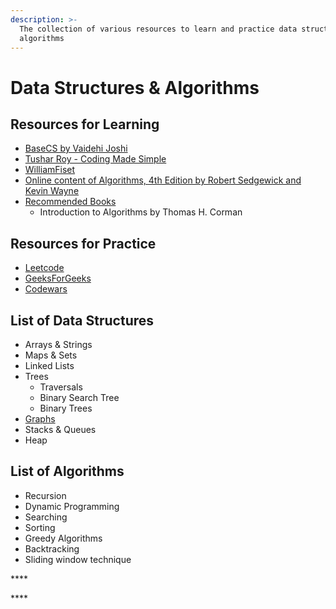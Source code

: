 ```yaml
---
description: >-
  The collection of various resources to learn and practice data structures &
  algorithms
---
```


# Data Structures & Algorithms

## Resources for **Learning**

* [BaseCS by Vaidehi Joshi](https://medium.com/basecs)
* [Tushar Roy - Coding Made Simple](https://www.youtube.com/channel/UCZLJf_R2sWyUtXSKiKlyvAw)
* [WilliamFiset](https://www.youtube.com/user/purpongie/featured)
* [Online content of Algorithms, 4th Edition by Robert Sedgewick and Kevin Wayne](https://algs4.cs.princeton.edu/home/)
* [Recommended Books](https://hackernoon.com/10-data-structure-algorithms-books-every-programmer-should-read-d50487313127) 
  * Introduction to Algorithms by Thomas H. Corman

## **Resources for Practice**

* [Leetcode](https://leetcode.com/)
* [GeeksForGeeks](https://www.geeksforgeeks.org/data-structures/)
* [Codewars](https://www.codewars.com/)

## **List of Data Structures**

* Arrays & Strings
* Maps & Sets
* Linked Lists
* Trees 
  * Traversals
  * Binary Search Tree
  * Binary Trees
* [Graphs](revise-data-structures/graphs/)
* Stacks & Queues
* Heap

## List of Algorithms

* Recursion
* Dynamic Programming
* Searching
* Sorting
* Greedy Algorithms
* Backtracking
* Sliding window technique



\*\*\*\*

\*\*\*\*



